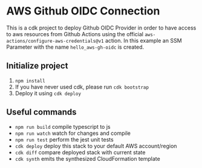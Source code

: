 # AWS Github OIDC Connection

This is a cdk project to deploy Github OIDC Provider in order to have access to aws resources from Github Actions using the official `aws-actions/configure-aws-credentials@v1` action. In this example an SSM Parameter with the name `hello_aws-gh-oidc` is created.

## Initialize project

1. `npm install`
2. If you have never used cdk, please run `cdk bootstrap`
3. Deploy it using `cdk deploy`

## Useful commands

- `npm run build` compile typescript to js
- `npm run watch` watch for changes and compile
- `npm run test` perform the jest unit tests
- `cdk deploy` deploy this stack to your default AWS account/region
- `cdk diff` compare deployed stack with current state
- `cdk synth` emits the synthesized CloudFormation template
